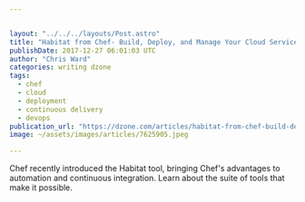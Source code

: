 ```yaml
---


layout: "../../../layouts/Post.astro"
title: "Habitat from Chef- Build, Deploy, and Manage Your Cloud Services"
publishDate: 2017-12-27 06:01:03 UTC
author: "Chris Ward"
categories: writing dzone
tags:
  - chef
  - cloud
  - deployment
  - continuous delivery
  - devops
publication_url: "https://dzone.com/articles/habitat-from-chef-build-deploy-and-manage-your-clo"
image: ~/assets/images/articles/7625905.jpeg

---
```

Chef recently introduced the Habitat tool, bringing Chef's advantages to automation and continuous integration. Learn about the suite of tools that make it possible.

